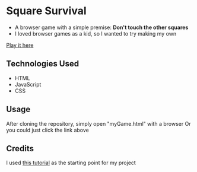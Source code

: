 # Square Survival

- A browser game with a simple premise: **Don't touch the other squares**
- I loved browser games as a kid, so I wanted to try making my own

[Play it here](https://bobthekebab.gitlab.io/Square-Survival/myGame.html)

## Technologies Used

- HTML
- JavaScript
- CSS

## Usage

After cloning the repository, simply open "myGame.html" with a browser
Or you could just click the link above

## Credits

I used [this tutorial](https://www.w3schools.com/graphics/game_intro.asp) as the starting point for my project
